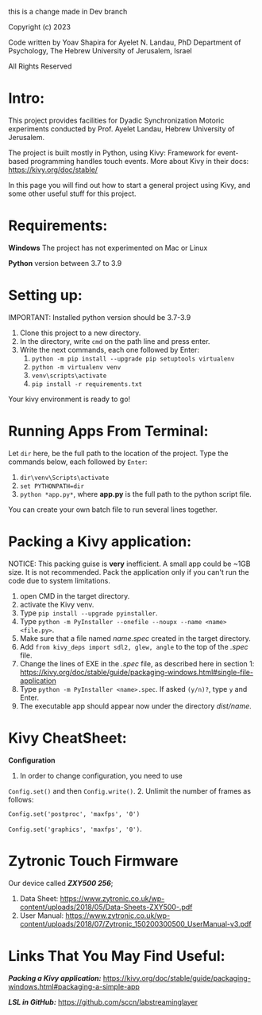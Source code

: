 this is a change made in Dev branch

Copyright (c) 2023 

Code written by Yoav Shapira for Ayelet N. Landau, PhD
Department of Psychology, The Hebrew University of Jerusalem, Israel

All Rights Reserved

# Intro:
This project provides facilities for Dyadic Synchronization Motoric experiments conducted by Prof. Ayelet Landau, Hebrew University of Jerusalem.

The project is built mostly in Python, using Kivy: Framework for event-based programming handles touch events. More about Kivy in their docs:
https://kivy.org/doc/stable/

In this page you will find out how to start a general project using Kivy, and some other useful stuff for this project.

# Requirements:
**Windows** The project has not experimented on Mac or Linux 

**Python** version between 3.7 to 3.9

# Setting up:
IMPORTANT: Installed python version should be 3.7-3.9
1) Clone this project to a new directory.
2) In the directory, write `cmd` on the path line and press enter.
3) Write the next commands, each one followed by Enter:
   1) `python -m pip install --upgrade pip setuptools virtualenv`
   2) `python -m virtualenv venv`
   3) `venv\scripts\activate`
   4) `pip install -r requirements.txt`

Your kivy environment is ready to go!

# Running Apps From Terminal:
Let `dir` here, be the full path to the location of the project. Type the commands below, each followed by `Enter`:
1) `dir\venv\Scripts\activate`
2) `set PYTHONPATH=dir`
3) `python *app.py*`, where **app.py** is the full path to the python script file.

You can create your own batch file to run several lines together.  

# Packing a Kivy application:
NOTICE: This packing guise is **very** inefficient. A small app could be ~1GB size. It is not recommended. Pack the application only if you can't run the code due to system limitations.
1) open CMD in the target directory.
2) activate the Kivy venv.
3) Type `pip install --upgrade pyinstaller`.
4) Type `python -m PyInstaller --onefile --noupx --name <name> <file.py>`.
5) Make sure that a file named _name.spec_ created in the target directory.
6) Add `from kivy_deps import sdl2, glew, angle` to the top of the _.spec_ file.
7) Change the lines of EXE in the _.spec_ file, as described here in section 1: https://kivy.org/doc/stable/guide/packaging-windows.html#single-file-application
8) Type `python -m PyInstaller <name>.spec`. If asked `(y/n)?`, type `y` and Enter.
9) The executable app should appear now under the directory _dist/name_.

# Kivy CheatSheet:
**Configuration**
1. In order to change configuration, you need to use 

`Config.set()`
and then `Config.write()`.
2. Unlimit the number of frames as follows:

`Config.set('postproc', 'maxfps', '0')`

`Config.set('graphics', 'maxfps', '0')`.

# Zytronic Touch Firmware
Our device called **_ZXY500 256_**; 
1. Data Sheet: https://www.zytronic.co.uk/wp-content/uploads/2018/05/Data-Sheets-ZXY500-.pdf
2. User Manual: https://www.zytronic.co.uk/wp-content/uploads/2018/07/Zytronic_150200300500_UserManual-v3.pdf

# Links That You May Find Useful:
***Packing a Kivy application:***
https://kivy.org/doc/stable/guide/packaging-windows.html#packaging-a-simple-app

***LSL in GitHub:***
https://github.com/sccn/labstreaminglayer
